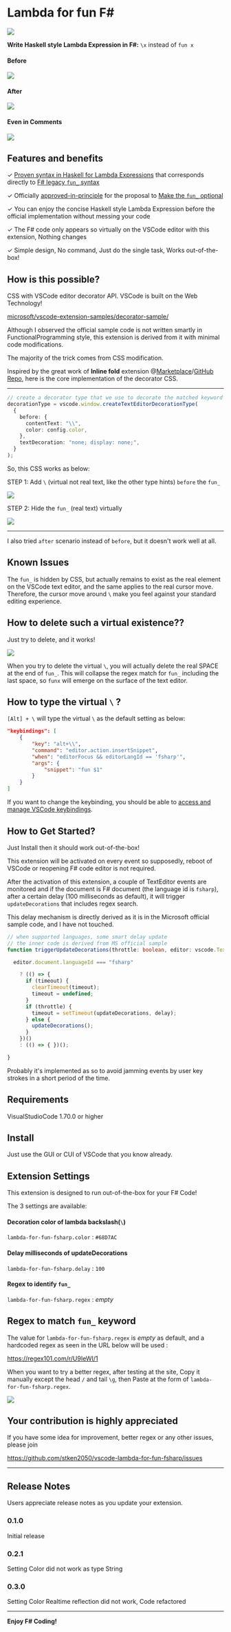# Lambda for fun F#

![](https://user-images.githubusercontent.com/1316994/186539882-d2c7acd2-a698-4547-83ba-40ba7e3400ad.png)

**Write Haskell style Lambda Expression in F#:**
`\x` instead of `fun x`

#### Before

![](https://user-images.githubusercontent.com/1316994/186543152-04ee1a19-f2f7-4c36-91fa-97045a9a1002.png)

#### After
![](https://user-images.githubusercontent.com/1316994/186543220-53564220-a026-4e58-be33-e7fb8f07ceb4.png)

#### Even in Comments

![](https://user-images.githubusercontent.com/1316994/186546918-b55d6ce7-abe3-486a-b5e6-316d9b98f4e9.png)


## Features and benefits
✓  [Proven syntax in Haskell for Lambda Expressions](https://wiki.haskell.org/Monad_laws) that corresponds directly to [F# legacy `fun_` syntax](https://docs.microsoft.com/en-us/dotnet/fsharp/language-reference/functions/lambda-expressions-the-fun-keyword)

✓  Officially [approved-in-principle](https://github.com/fsharp/fslang-suggestions/labels/approved-in-principle) for the proposal to [Make the `fun_` optional](https://github.com/fsharp/fslang-suggestions/issues/168)

✓  You can enjoy the concise Haskell style Lambda Expression before the official implementation without messing your code

✓  The F# code only appears so virtually on the VSCode editor with this extension, Nothing changes

✓  Simple design, No command, Just do the single task, Works out-of-the-box!

## How is this possible?

CSS with VSCode editor decorator API. VSCode is built on the Web Technology!

[microsoft/vscode-extension-samples/decorator-sample/](https://github.com/microsoft/vscode-extension-samples/tree/main/decorator-sample)

Although I observed the official sample code is not written smartly in FunctionalProgramming style, this extension is derived from it with minimal code modifications.

The majority of the trick comes from CSS modification.

Inspired by the great work of **Inline fold** extension @[Marketplace](https://marketplace.visualstudio.com/items?itemName=moalamri.inline-fold)/[GitHub Repo](https://github.com/moalamri/vscode-inline-fold), here is the core implementation of the decorator CSS.


---

```typescript
// create a decorator type that we use to decorate the matched keyword
decorationType = vscode.window.createTextEditorDecorationType(
  {
    before: {
      contentText: "\\",
      color: config.color,
    },
    textDecoration: "none; display: none;",
  }
);
```

So, this CSS works as below:

STEP 1: Add `\` (virtual not real text, like the other type hints) `before` the `fun_`

![](https://user-images.githubusercontent.com/1316994/186554283-731f85f8-5c11-4f55-8d7b-fc93c030ce75.png)

STEP 2: Hide the `fun_` (real text) virtually

![](https://user-images.githubusercontent.com/1316994/186554178-1c263f6d-38a2-43f0-8285-18ccd1eea9f1.png)

---

I also tried `after` scenario instead of `before`, but it doesn't work well at all.


## Known Issues

The `fun_` is hidden by CSS, but actually remains to exist as the real element on the VSCode text editor, and the same applies to the real cursor move. Therefore, the cursor move around `\` make you feel against your standard editing experience.

## How to delete such a virtual existence??

Just try to delete, and it works!

![](https://user-images.githubusercontent.com/1316994/186556895-96fda207-eefd-4b7b-9001-8729861b86c1.png)

When you try to delete the virtual `\`, you will actually delete the real SPACE at the end of `fun_`. This will collapse the regex match for `fun_` including the last space, so `funx` will emerge on the surface of the text editor.

## How to type the virtual `\` ?

`[Alt] + \` will type the virtual `\` as the default setting as below:


```json
"keybindings": [
	{
		"key": "alt+\\",
		"command": "editor.action.insertSnippet",
		"when": "editorFocus && editorLangId == 'fsharp'",
		"args": {
			"snippet": "fun $1"
		}
	}
]
 ```

If you want to change the keybinding, you should be able to [access and manage VSCode keybindings](https://code.visualstudio.com/docs/getstarted/keybindings).

## How to Get Started?

Just Install then it should work out-of-the-box!

This extension will be activated on every event so supposedly, reboot of VSCode or reopening F# code editor is not required.

After the activation of this extension, a couple of TextEditor events are monitored and if the document is F# document (the language id is `fsharp`), after a certain delay (100 milliseconds as default), it will trigger `updateDecorations` that includes regex search.

This delay mechanism is directly derived as it is in the Microsoft official sample code, and I have not touched.

```typescript
// when supported languages, some smart delay update
// the inner code is derived from MS official sample
function triggerUpdateDecorations(throttle: boolean, editor: vscode.TextEditor) {

  editor.document.languageId === "fsharp"

    ? (() => {
      if (timeout) {
        clearTimeout(timeout);
        timeout = undefined;
      }
      if (throttle) {
        timeout = setTimeout(updateDecorations, delay);
      } else {
        updateDecorations();
      }
    })()
    : (() => { })();

}
```

Probably it's implemented as so to avoid jamming events by user key strokes in a short period of the time.


## Requirements

VisualStudioCode 1.70.0 or higher

## Install

Just use the GUI or CUI of VSCode that you know already.

## Extension Settings

This extension is designed to run out-of-the-box for your F# Code!

The 3 settings are available:

#### Decoration color of lambda backslash(`\`)

`lambda-for-fun-fsharp.color` : `#68D7AC`

#### Delay milliseconds of updateDecorations

`lambda-for-fun-fsharp.delay` : `100`

#### Regex to identify `fun_`

`lambda-for-fun-fsharp.regex` : *empty*


## Regex to match `fun_` keyword

The value for `lambda-for-fun-fsharp.regex`  is *empty* as default, and a hardcoded regex as seen in the URL below will be used :

https://regex101.com/r/U9IeWI/1

When you want to try a better regex, after testing at the site, Copy it manually except the head `/` and tail `\g`, then Paste at the form of `lambda-for-fun-fsharp.regex`.

![](https://user-images.githubusercontent.com/1316994/186560830-6e562ddd-31f6-433f-a784-1eef55e2a732.png)


## Your contribution is highly appreciated

If you have some idea for improvement, better regex or any other issues, please join

https://github.com/stken2050/vscode-lambda-for-fun-fsharp/issues

---

## Release Notes

Users appreciate release notes as you update your extension.

### 0.1.0

Initial release

### 0.2.1

Setting Color did not work as type String

### 0.3.0

Setting Color Realtime reflection did not work, Code refactored

---

**Enjoy F# Coding!**


